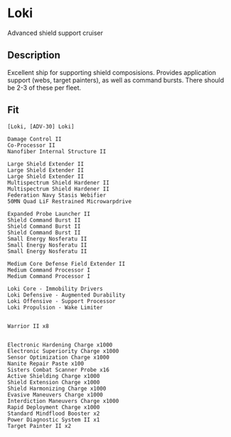 # Loki
Advanced shield support cruiser

## Description
Excellent ship for supporting shield composisions. Provides application support (webs, target painters), as well as command bursts. There should be 2-3 of these per fleet. 

## Fit
```
[Loki, [ADV-30] Loki]

Damage Control II
Co-Processor II
Nanofiber Internal Structure II

Large Shield Extender II
Large Shield Extender II
Large Shield Extender II
Multispectrum Shield Hardener II
Multispectrum Shield Hardener II
Federation Navy Stasis Webifier
50MN Quad LiF Restrained Microwarpdrive

Expanded Probe Launcher II
Shield Command Burst II
Shield Command Burst II
Shield Command Burst II
Small Energy Nosferatu II
Small Energy Nosferatu II
Small Energy Nosferatu II

Medium Core Defense Field Extender II
Medium Command Processor I
Medium Command Processor I

Loki Core - Immobility Drivers
Loki Defensive - Augmented Durability
Loki Offensive - Support Processor
Loki Propulsion - Wake Limiter


Warrior II x8


Electronic Hardening Charge x1000
Electronic Superiority Charge x1000
Sensor Optimization Charge x1000
Nanite Repair Paste x100
Sisters Combat Scanner Probe x16
Active Shielding Charge x1000
Shield Extension Charge x1000
Shield Harmonizing Charge x1000
Evasive Maneuvers Charge x1000
Interdiction Maneuvers Charge x1000
Rapid Deployment Charge x1000
Standard Mindflood Booster x2
Power Diagnostic System II x1
Target Painter II x2
```